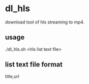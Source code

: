 # dl_hls
download tool of hls streaming to mp4.

## usage
./dl_hls.sh \<hls list text file\>

## list text file format
title,url
